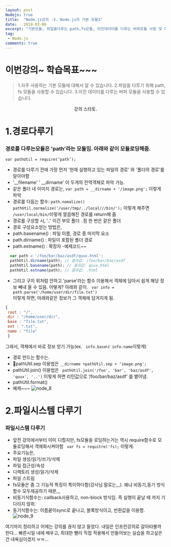 ```yaml
---
layout: post
Nodejs: true
title:  "Node.js강의 -3. Node.js의 기본 모듈3"
date:   2019-03-06
excerpt: "기본모듈, 파일을다루는 path,fs모듈, 이진데이터를 다루는 버퍼모듈 사용 및 예제"
tag:
 - Node.js
comments: true
---
```

# 이번강의~ 학습목표~~~
> 1.자주 사용하는 기본 모듈에 대해서 알 수 있습니다.
2.파일을 다루기 위해 path, fs 모듈을 사용할 수 있습니다.
3.이진 데이터를 다루는 버퍼 모듈을 사용할 수 있습니다.

<p style="text-align:center" > 강의 스타토.</p>

# 1.경로다루기

### 경로를 다루는모듈은 'path'라는 모듈임. 아래와 같이 모듈로딩해줌.
```var pathUtil = require(‘path’);```
 
 - 경로를 다루기 전에 가장 먼저 '현재 실행하고 있는 파일의 경로' 와 '폴더의 경로'를 알아야함
  - '__filename' ' __dirname' 이 두개의 전역객체로 파악 가능.
  - 같은 폴더 내 이미지 경로는, ```var path = __dirname + '/image.png';``` 이렇게 파악
 - 경로를 다듬는 함수: ```path.nomalize()```
   ```pathUtil.normalize(‘/user/tmp/../local///bin/');``` 이렇게 해주면 `		/user/local/bin/`이렇게 깔끔해진 경로를 return해 줌
 - 경로를 구성할 시, '..' 이건 부모 폴더 `.`점 한 번은 같은 폴더
 - 경로 구성요소얻는 방법은,
  - path.basename() : 파일 이름, 경로 중 마지막 요소
  - path.dirname() : 파일이 포함된 폴더 경로
  - path.extname() : 확장자
  -예제코드~~
  ```javascript
  	var path = '/foo/bar/baz/asdf/quux.html';		
	pathUtil.dirname(path); // 결과값: /foo/bar/baz/asdf
	pathUtil.basename(path); // 결과값: quux.html	
	pathUtil.extname(path); // 결과값: .html
  ```
  - 그리고 구지 위처럼 안하고 'parse'라는 함수 이용해서 객체에 담아서 쉽게 해당 정보 빼내 올 수 있음. 어떻게? 아래와 같이.
   ``` var info = path.parse('/home/user/dir/file.txt')```
   <br>이렇게 하면, 아래와같은 정보가 그 객체에 담겨지게 됨.<br>
   ```javascript
   {
	root : "/",
	dir : "/home/user/dir",
	base : "file.txt",
	ext : ".txt",
	name : "file"
	}
 ```
 그래서, 객체에서 바로 정보 얻기 가능(ex. ``` info.base나 info.name```이렇게)
 - 경로 만드는 함수는.
  - pathUtil.sep 이용법은 ``` __dirname +pathUtil.sep + ‘image.png'; ```
  - pathUtil.join() 이용법은 ``` pathUtil.join('/foo', 'bar', 'baz/asdf', 'quux', '..')``` 이렇게 하면 리턴값으로  ‘/foo/bar/baz/asdf' 를 뱉어냄.
  - pathUtil.format()
 - 예제~~~
  ![node_8](https://user-images.githubusercontent.com/30023840/53786399-fc11a000-3f5e-11e9-8197-1d65421d6348.JPG)
  
# 2.파일시스템 다루기

### 파일시스템 다루기
 - 앞전 강의에서부터 이미 디뤘지만, fs모듈을 로딩하는거는 역시 require함수로 모듈로딩해서 객체화시켜야함 ``` var fs = requitre('fs);``` 이렇게.
 - 주요기능은,
  - 파일 생성/읽기/쓰기/삭제
  - 파일 접근성/속성
  - 디렉토리 생성/읽기/삭제
  - 파일 스트림
 - fs모듈은 좀 그 기능적 특징이 특이하다함(강사님 말로는,,,). 왜냐 비동기,동기 방식 함수 모두제공하기 때문,,,
  - 비동기식함수는: callback사용하고, non-block 방식임. 즉 실행이 끝날 때 까지 기다리지 않취.
  - 동기식함수는: 이름끝이sync로 끝나고, 블록방식이고, 반환값을 이용함.
 ![node_9](https://user-images.githubusercontent.com/30023840/53786744-f1a3d600-3f5f-11e9-8d6c-577577b7a834.JPG)

여기까지 정리하고 어제는 강의를 끊지 않고 들었다.
내일은 인프런강의로 갈아타볼까 한다... 빠른시일 내에 배우고, 최대한 빨리 직접 적용해서 만들어보는 실습을 하고싶은 건 내욕심이겠지 ㅠㅠ...